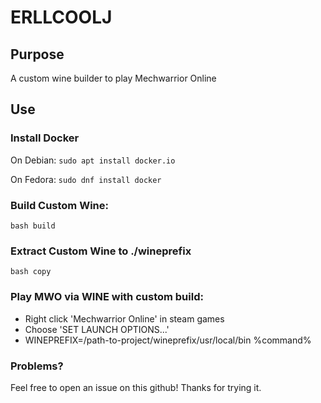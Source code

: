 # ERLLCOOLJ

## Purpose
A custom wine builder to play Mechwarrior Online

## Use
### Install Docker
On Debian:
`sudo apt install docker.io`

On Fedora:
`sudo dnf install docker`

### Build Custom Wine:
`bash build`

### Extract Custom Wine to ./wineprefix
`bash copy`

### Play MWO via WINE with custom build:
- Right click 'Mechwarrior Online' in steam games
- Choose 'SET LAUNCH OPTIONS...'
- WINEPREFIX=/path-to-project/wineprefix/usr/local/bin %command%

### Problems?
Feel free to open an issue on this github!  Thanks for trying it.

